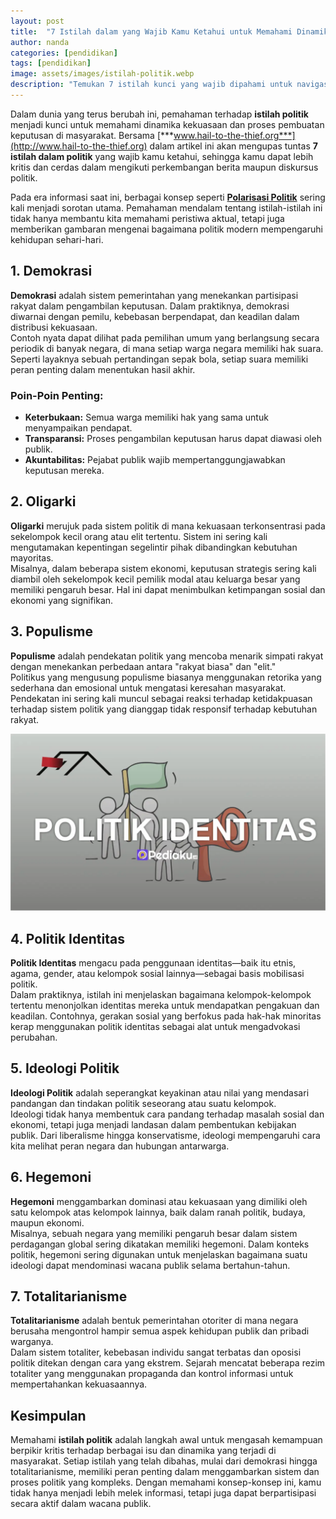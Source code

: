 ```yaml
---
layout: post
title:  "7 Istilah dalam yang Wajib Kamu Ketahui untuk Memahami Dinamika Zaman Ini"
author: nanda
categories: [pendidikan]
tags: [pendidikan]
image: assets/images/istilah-politik.webp
description: "Temukan 7 istilah kunci yang wajib dipahami untuk navigasi isu terkini, dilengkapi analisis mendalam dan integrasi kata kunci SEO. Pelajari bagaimana polarisasi politik memengaruhi wacana publik"
---
```


Dalam dunia yang terus berubah ini, pemahaman terhadap **istilah politik** menjadi kunci untuk memahami dinamika kekuasaan dan proses pembuatan keputusan di masyarakat. Bersama [***www.hail-to-the-thief.org***](http://www.hail-to-the-thief.org) dalam artikel ini akan mengupas tuntas **7 istilah dalam politik** yang wajib kamu ketahui, sehingga kamu dapat lebih kritis dan cerdas dalam mengikuti perkembangan berita maupun diskursus politik.

Pada era informasi saat ini, berbagai konsep seperti [**Polarisasi Politik**](http://www.hail-to-the-thief.org/peran-polarisasi-politik-dalam-memengaruhi-kebijakan-publik-di-berbagai-negara/) sering kali menjadi sorotan utama. Pemahaman mendalam tentang istilah-istilah ini tidak hanya membantu kita memahami peristiwa aktual, tetapi juga memberikan gambaran mengenai bagaimana politik modern mempengaruhi kehidupan sehari-hari.

## 1. Demokrasi

**Demokrasi** adalah sistem pemerintahan yang menekankan partisipasi rakyat dalam pengambilan keputusan. Dalam praktiknya, demokrasi diwarnai dengan pemilu, kebebasan berpendapat, dan keadilan dalam distribusi kekuasaan.  
Contoh nyata dapat dilihat pada pemilihan umum yang berlangsung secara periodik di banyak negara, di mana setiap warga negara memiliki hak suara. Seperti layaknya sebuah pertandingan sepak bola, setiap suara memiliki peran penting dalam menentukan hasil akhir.

### Poin-Poin Penting:
- **Keterbukaan:** Semua warga memiliki hak yang sama untuk menyampaikan pendapat.
- **Transparansi:** Proses pengambilan keputusan harus dapat diawasi oleh publik.
- **Akuntabilitas:** Pejabat publik wajib mempertanggungjawabkan keputusan mereka.

## 2. Oligarki

**Oligarki** merujuk pada sistem politik di mana kekuasaan terkonsentrasi pada sekelompok kecil orang atau elit tertentu. Sistem ini sering kali mengutamakan kepentingan segelintir pihak dibandingkan kebutuhan mayoritas.  
Misalnya, dalam beberapa sistem ekonomi, keputusan strategis sering kali diambil oleh sekelompok kecil pemilik modal atau keluarga besar yang memiliki pengaruh besar. Hal ini dapat menimbulkan ketimpangan sosial dan ekonomi yang signifikan.

## 3. Populisme

**Populisme** adalah pendekatan politik yang mencoba menarik simpati rakyat dengan menekankan perbedaan antara "rakyat biasa" dan "elit."  
Politikus yang mengusung populisme biasanya menggunakan retorika yang sederhana dan emosional untuk mengatasi keresahan masyarakat. Pendekatan ini sering kali muncul sebagai reaksi terhadap ketidakpuasan terhadap sistem politik yang dianggap tidak responsif terhadap kebutuhan rakyat.

![politik identitas](/assets/images/politik-identitas.webp)
## 4. Politik Identitas

**Politik Identitas** mengacu pada penggunaan identitas—baik itu etnis, agama, gender, atau kelompok sosial lainnya—sebagai basis mobilisasi politik.  
Dalam praktiknya, istilah ini menjelaskan bagaimana kelompok-kelompok tertentu menonjolkan identitas mereka untuk mendapatkan pengakuan dan keadilan. Contohnya, gerakan sosial yang berfokus pada hak-hak minoritas kerap menggunakan politik identitas sebagai alat untuk mengadvokasi perubahan.

## 5. Ideologi Politik

**Ideologi Politik** adalah seperangkat keyakinan atau nilai yang mendasari pandangan dan tindakan politik seseorang atau suatu kelompok.  
Ideologi tidak hanya membentuk cara pandang terhadap masalah sosial dan ekonomi, tetapi juga menjadi landasan dalam pembentukan kebijakan publik. Dari liberalisme hingga konservatisme, ideologi mempengaruhi cara kita melihat peran negara dan hubungan antarwarga.

## 6. Hegemoni

**Hegemoni** menggambarkan dominasi atau kekuasaan yang dimiliki oleh satu kelompok atas kelompok lainnya, baik dalam ranah politik, budaya, maupun ekonomi.  
Misalnya, sebuah negara yang memiliki pengaruh besar dalam sistem perdagangan global sering dikatakan memiliki hegemoni. Dalam konteks politik, hegemoni sering digunakan untuk menjelaskan bagaimana suatu ideologi dapat mendominasi wacana publik selama bertahun-tahun.

## 7. Totalitarianisme

**Totalitarianisme** adalah bentuk pemerintahan otoriter di mana negara berusaha mengontrol hampir semua aspek kehidupan publik dan pribadi warganya.  
Dalam sistem totaliter, kebebasan individu sangat terbatas dan oposisi politik ditekan dengan cara yang ekstrem. Sejarah mencatat beberapa rezim totaliter yang menggunakan propaganda dan kontrol informasi untuk mempertahankan kekuasaannya.

## Kesimpulan

Memahami **istilah politik** adalah langkah awal untuk mengasah kemampuan berpikir kritis terhadap berbagai isu dan dinamika yang terjadi di masyarakat. Setiap istilah yang telah dibahas, mulai dari demokrasi hingga totalitarianisme, memiliki peran penting dalam menggambarkan sistem dan proses politik yang kompleks. Dengan memahami konsep-konsep ini, kamu tidak hanya menjadi lebih melek informasi, tetapi juga dapat berpartisipasi secara aktif dalam wacana publik.
